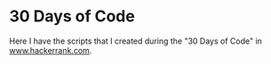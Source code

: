 # 30 Days of Code


Here I have the scripts that I created during the "30 Days of Code" in www.hackerrank.com.
